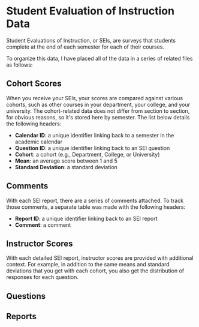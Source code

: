 # Student Evaluation of Instruction Data

Student Evaluations of Instruction, or SEIs, are surveys
that students complete at the end of each semester for
each of their courses. 

To organize this data, I have placed all of the data in a
series of related files as follows:

## Cohort Scores

When you receive your SEIs, your scores are compared against
various cohorts, such as other courses in your department, your 
college, and your university. The cohort-related data does not
differ from section to section, for obvious reasons, so it's
stored here by semester. The list below details the following
headers:

- **Calendar ID**: a unique identifier linking back to a semester in the academic calendar
- **Question ID**: a unique identifier linking back to an SEI question
- **Cohort**: a cohort (e.g., Department, College, or University)
- **Mean**: an average score between 1 and 5
- **Standard Deviation**: a standard deviation 

## Comments

With each SEI report, there are a series of comments attached.
To track those comments, a separate table was made with the following
headers:

- **Report ID**: a unique identifier linking back to an SEI report
- **Comment**: a comment

## Instructor Scores

With each detailed SEI report, instructor scores are provided with
additional context. For example, in addition to the same means and
standard deviations that you get with each cohort, you also get
the distribution of responses for each question.

## Questions

## Reports
